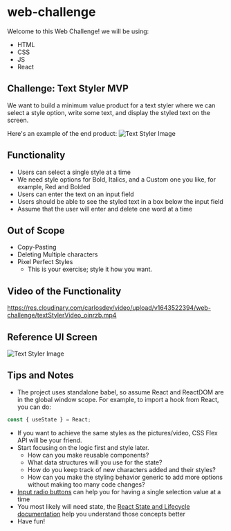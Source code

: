# web-challenge

Welcome to this Web Challenge! we will be using:

- HTML
- CSS
- JS
- React

## Challenge: Text Styler MVP

We want to build a minimum value product for a text styler where we can select a style option, write some text, and display the styled text on the screen.

Here's an example of the end product:
![Text Styler Image](https://res.cloudinary.com/carlosdev/image/upload/v1643522524/web-challenge/textStylerWithValues_ckessi.png)

## Functionality

- Users can select a single style at a time
- We need style options for Bold, Italics, and a Custom one you like, for example, Red and Bolded
- Users can enter the text on an input field
- Users should be able to see the styled text in a box below the input field
- Assume that the user will enter and delete one word at a time

## Out of Scope

- Copy-Pasting
- Deleting Multiple characters
- Pixel Perfect Styles
  - This is your exercise; style it how you want.

## Video of the Functionality

https://res.cloudinary.com/carlosdev/video/upload/v1643522394/web-challenge/textStylerVideo_oinrzb.mp4

## Reference UI Screen

![Text Styler Image](https://res.cloudinary.com/carlosdev/image/upload/v1643522373/web-challenge/textStyler_wkgxlp.png)

## Tips and Notes

- The project uses standalone babel, so assume React and ReactDOM are in the global window scope. For example, to import a hook from React, you can do:

```js
const { useState } = React;
```

- If you want to achieve the same styles as the pictures/video, CSS Flex API will be your friend.
- Start focusing on the logic first and style later.
  - How can you make reusable components?
  - What data structures will you use for the state?
  - How do you keep track of new characters added and their styles?
  - How can you make the styling behavior generic to add more options without making too many code changes?
- [Input radio buttons](https://developer.mozilla.org/en-US/docs/Web/HTML/Element/input/radio) can help you for having a single selection value at a time
- You most likely will need state, the [React State and Lifecycle documentation](https://reactjs.org/docs/state-and-lifecycle.html) help you understand those concepts better
- Have fun!
